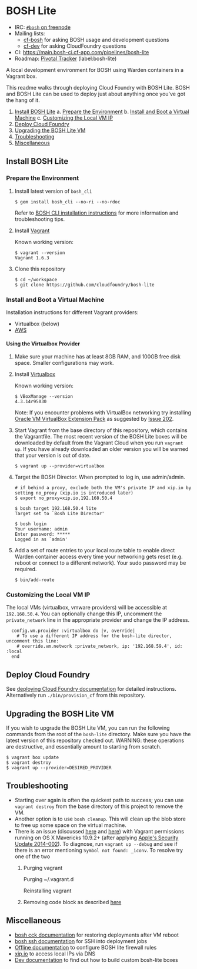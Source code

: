 # BOSH Lite

* IRC: [`#bosh` on freenode](http://webchat.freenode.net/?channels=bosh)
* Mailing lists:
  - [cf-bosh](https://lists.cloudfoundry.org/pipermail/cf-bosh) for asking BOSH usage and development questions
  - [cf-dev](https://lists.cloudfoundry.org/pipermail/cf-dev) for asking CloudFoundry questions
* CI: <https://main.bosh-ci.cf-app.com/pipelines/bosh-lite>
* Roadmap: [Pivotal Tracker](https://www.pivotaltracker.com/n/projects/956238) (label:bosh-lite)

A local development environment for BOSH using Warden containers in a Vagrant box.

This readme walks through deploying Cloud Foundry with BOSH Lite. BOSH and BOSH Lite can be used to deploy just about anything once you've got the hang of it.

1. [Install BOSH Lite](#install-bosh-lite)
    a. [Prepare the Environment](#prepare-the-environment)
    b. [Install and Boot a Virtual Machine](#install-and-boot-a-virtual-machine)
    c. [Customizing the Local VM IP](#customizing-the-local-vm-ip)
2. [Deploy Cloud Foundry](#deploy-cloud-foundry)
3. [Upgrading the BOSH Lite VM](#upgrading-the-bosh-lite-vm)
4. [Troubleshooting](#troubleshooting)
5. [Miscellaneous](#miscellaneous)

## Install BOSH Lite

### Prepare the Environment

1. Install latest version of `bosh_cli`

   ```
   $ gem install bosh_cli --no-ri --no-rdoc
   ```

   Refer to [BOSH CLI installation instructions](http://docs.cloudfoundry.org/bosh/bosh-cli.html) for more information and troubleshooting tips.

1. Install [Vagrant](http://www.vagrantup.com/downloads.html)

    Known working version:

    ```
    $ vagrant --version
    Vagrant 1.6.3
    ```

1. Clone this repository

    ```
    $ cd ~/workspace
    $ git clone https://github.com/cloudfoundry/bosh-lite
    ```

### Install and Boot a Virtual Machine

Installation instructions for different Vagrant providers:

* Virtualbox (below)
* [AWS](docs/aws-provider.md)

#### Using the Virtualbox Provider

1. Make sure your machine has at least 8GB RAM, and 100GB free disk space. Smaller configurations may work.

1. Install [Virtualbox](https://www.virtualbox.org/wiki/Downloads)

    Known working version:

    ```
    $ VBoxManage --version
    4.3.14r95030
    ```

    Note: If you encounter problems with VirtualBox networking try installing [Oracle VM VirtualBox Extension Pack](https://www.virtualbox.org/wiki/Downloads) as suggested by [Issue 202](https://github.com/cloudfoundry/bosh-lite/issues/202).

1. Start Vagrant from the base directory of this repository, which contains the Vagrantfile. The most recent version of the BOSH Lite boxes will be downloaded by default from the Vagrant Cloud when you run `vagrant up`. If you have already downloaded an older version you will be warned that your version is out of date.

    ```
    $ vagrant up --provider=virtualbox
    ```

1. Target the BOSH Director. When prompted to log in, use admin/admin.

    ```
    # if behind a proxy, exclude both the VM's private IP and xip.io by setting no_proxy (xip.io is introduced later)
    $ export no_proxy=xip.io,192.168.50.4

    $ bosh target 192.168.50.4 lite
    Target set to `Bosh Lite Director'

    $ bosh login
    Your username: admin
    Enter password: *****
    Logged in as `admin'
    ```

1. Add a set of route entries to your local route table to enable direct Warden container access every time your networking gets reset (e.g. reboot or connect to a different network). Your sudo password may be required.

    ```
    $ bin/add-route
    ```

### Customizing the Local VM IP

The local VMs (virtualbox, vmware providers) will be accessible at `192.168.50.4`. You can optionally change this IP, uncomment the `private_network` line in the appropriate provider and change the IP address.

```
  config.vm.provider :virtualbox do |v, override|
    # To use a different IP address for the bosh-lite director, uncomment this line:
    # override.vm.network :private_network, ip: '192.168.59.4', id: :local
  end
```

## Deploy Cloud Foundry

See [deploying Cloud Foundry documentation](http://docs.cloudfoundry.org/deploying/boshlite/deploy_cf_boshlite.html) for detailed instructions. Alternatively run `./bin/provision_cf` from this repository.

## Upgrading the BOSH Lite VM

If you wish to upgrade the BOSH Lite VM, you can run the following commands from the root of the `bosh-lite` directory. Make sure you have the latest version of this repository checked out. WARNING: these operations are destructive, and essentially amount to starting from scratch.

```
$ vagrant box update
$ vagrant destroy
$ vagrant up --provider=DESIRED_PROVIDER
```

## Troubleshooting

* Starting over again is often the quickest path to success; you can use `vagrant destroy` from the base directory of this project to remove the VM.
* Another option is to use `bosh cleanup`. This will clean up the blob store to free up some space on the virtual machine.
* There is an issue (discussed [here](https://groups.google.com/a/cloudfoundry.org/forum/m/#!topic/bosh-users/n2qYrpPUJaE) and [here](https://github.com/mitchellh/vagrant/issues/3589)) with Vagrant permissions running on OS X Mavericks 10.9.2+ (after applying [Apple's Security Update 2014-002](http://support.apple.com/en-us/HT202966)). To diagnose, run `vagrant up --debug` and see if there is an error mentioning `Symbol not found: _iconv`. To resolve try one of the two
  1. Purging vagrant

     Purging ~/.vagrant.d

     Reinstalling vagrant

  2. Removing code block as described [here](https://github.com/mitchellh/vagrant/issues/3589#issuecomment-42255427)

## Miscellaneous

* [bosh cck documentation](docs/bosh-cck.md) for restoring deployments after VM reboot
* [bosh ssh documentation](docs/bosh-ssh.md) for SSH into deployment jobs
* [Offline documentation](docs/offline-dns.md) to configure BOSH lite firewall rules
* [xip.io](http://xip.io) to access local IPs via DNS
* [Dev documentation](docs/dev.md) to find out how to build custom bosh-lite boxes
